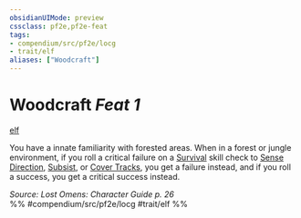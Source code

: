 ```yaml
---
obsidianUIMode: preview
cssclass: pf2e,pf2e-feat
tags:
- compendium/src/pf2e/locg
- trait/elf
aliases: ["Woodcraft"]
---
```

# Woodcraft  *Feat 1*  
[elf](../../rules/traits/elf.md)  


You have a innate familiarity with forested areas. When in a forest or jungle environment, if you roll a critical failure on a [Survival](../skills.md#Survival) skill check to [Sense Direction](../../rules/actions/sense-direction.md), [Subsist](../../rules/actions/subsist.md), or [Cover Tracks](../../rules/actions/cover-tracks.md), you get a failure instead, and if you roll a success, you get a critical success instead.

*Source: Lost Omens: Character Guide p. 26*  
%% #compendium/src/pf2e/locg #trait/elf %%